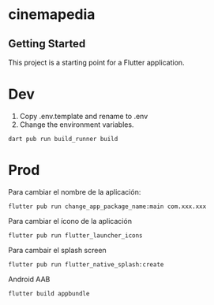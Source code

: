 # cinemapedia

## Getting Started

This project is a starting point for a Flutter application.

# Dev

1. Copy .env.template and rename to .env
2. Change the environment variables. 
```
dart pub run build_runner build
```

# Prod
Para cambiar el nombre de la aplicación:
```
flutter pub run change_app_package_name:main com.xxx.xxx
```

Para cambiar el ícono de la aplicación
```
flutter pub run flutter_launcher_icons
```

Para cambair el splash screen
```
flutter pub run flutter_native_splash:create
```

Android AAB
```
flutter build appbundle